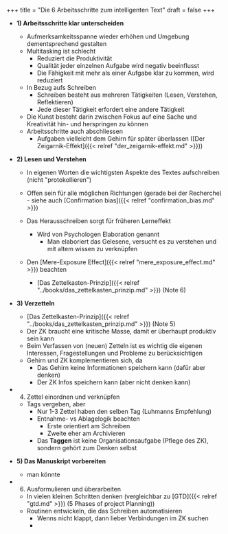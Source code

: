 +++
title = "Die 6 Arbeitsschritte zum intelligenten Text"
draft = false
+++

-   **1) Arbeitsschritte klar unterscheiden**
    -   Aufmerksamkeitsspanne wieder erhöhen und Umgebung dementsprechend gestalten
    -   Multitasking ist schlecht
        -   Reduziert die Produktivität
        -   Qualität jeder einzelnen Aufgabe wird negativ beeinflusst
        -   Die Fähigkeit mit mehr als einer Aufgabe klar zu kommen, wird reduziert
    -   In Bezug aufs Schreiben
        -   Schreiben besteht aus mehreren Tätigkeiten (Lesen, Verstehen, Reflektieren)
        -   Jede dieser Tätigkeit erfordert eine andere Tätigkeit
    -   Die Kunst besteht darin zwischen Fokus auf eine Sache und Kreativität hin- und herspringen zu können
    -   Arbeitsschritte auch abschliessen
        -   Aufgaben vielleicht dem Gehirn für später überlassen ([Der Zeigarnik-Effekt]({{< relref "der_zeigarnik-effekt.md" >}}))
-   **2) Lesen und Verstehen**
    -   In eigenen Worten die wichtigsten Aspekte des Textes aufschreiben (nicht "protokollieren")
    -   Offen sein für alle möglichen Richtungen (gerade bei der Recherche) - siehe auch [Confirmation bias]({{< relref "confirmation_bias.md" >}})
    -   Das Herausschreiben sorgt für früheren Lerneffekt
        -   Wird von Psychologen Elaboration genannt
            -   Man elaboriert das Gelesene, versucht es zu verstehen und mit altem wissen zu verknüpfen

    -   Den [Mere-Exposure Effect]({{< relref "mere_exposure_effect.md" >}}) beachten
        -   [Das Zettelkasten-Prinzip]({{< relref "../books/das_zettelkasten_prinzip.md" >}}) (Note 6)

-   **3) Verzetteln**
    -   [Das Zettelkasten-Prinzip]({{< relref "../books/das_zettelkasten_prinzip.md" >}}) (Note 5)
    -   Der ZK braucht eine kritische Masse, damit er überhaupt produktiv sein kann
    -   Beim Verfassen von (neuen) Zetteln ist es wichtig die eigenen Interessen, Fragestellungen und Probleme zu berücksichtigen
    -   Gehirn und ZK komplementieren sich, da
        -   Das Gehirn keine Informationen speichern kann (dafür aber denken)
        -   Der ZK Infos speichern kann (aber nicht denken kann)
-   4) Zettel einordnen und verknüpfen
    -   Tags vergeben, aber
        -   Nur 1-3 Zettel haben den selben Tag (Luhmanns Empfehlung)
        -   Entnahme- vs Ablagelogik beachten
            -   Erste orientiert am Schreiben
            -   Zweite eher am Archivieren
        -   Das **Taggen** ist keine Organisationsaufgabe (Pflege des ZK), sondern gehört zum Denken selbst
-   **5) Das Manuskript vorbereiten**
    -   man könnte
-   6) Ausformulieren und überarbeiten
    -   In vielen kleinen Schritten denken (vergleichbar zu [GTD]({{< relref "gtd.md" >}}) (5 Phases of project Planning))
    -   Routinen entwickeln, die das Schreiben automatisieren
        -   Wenns nicht klappt, dann lieber Verbindungen im ZK suchen
        -